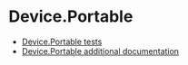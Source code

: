# Device.Portable
- [Device.Portable tests](device-portable-tests.md)
- [Device.Portable additional documentation](device-portable-additional-documentation.md)
